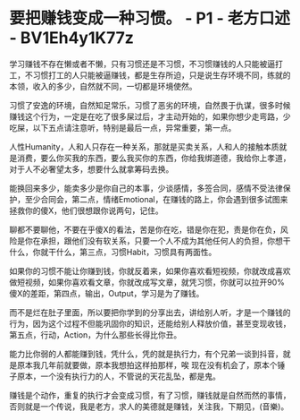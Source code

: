 # 要把赚钱变成一种习惯。 - P1 - 老方口述 - BV1Eh4y1K77z

学习赚钱不存在懒或者不懒，只有习惯还是不习惯，不习惯赚钱的人只能被逼打工，不习惯打工的人只能被逼赚钱，都是生存所迫，只是说生存环境不同，练就的本领，收入的多少，自然就不同，一切都是环境使然。

习惯了安逸的环境，自然知足常乐，习惯了恶劣的环境，自然畏于仇谋，很多时候赚钱这个行为，一定是在吃了很多屎过后，才主动开始的，如果你想少走弯路，少吃屎，以下五点请注意听，特别是最后一点，异常重要，第一点。

人性Humanity，人和人只存在一种关系，那就是买卖关系，人和人的接触本质就是消费，要么你买我的东西，要么我买你的东西，你给我绑道德，我给你上孝道，对于人不必奢望太多，想要什么就拿筹码去换。

能换回来多少，能卖多少是你自己的本事，少谈感情，多签合同，感情不受法律保护，至少合同会，第二点，情绪Emotional，在赚钱的路上，你会遇到很多试图来拯救你的傻X，他们很想跟你说两句，记住。

聊都不要聊他，不要在乎傻X的看法，苦是你在吃，错是你在犯，责是你在负，风险是你在承担，跟他们没有软关系，只要一个人不成为其他任何人的负担，你想干什么，你就干什么，第三点，习惯Habit，习惯具有两面性。

如果你的习惯不能让你赚到钱，你就反着来，如果你喜欢看短视频，你就改成喜欢做短视频，如果你喜欢看文章，你就改成写文章，就凭习惯，你就可以拉开90%傻X的差距，第四点，输出，Output，学习是为了赚钱。

而不是烂在肚子里面，所以要把你学到的分享出去，讲给别人听，才是一个赚钱的行为，因为这个过程不但能巩固你的知识，还能给别人释放价值，甚至变现收钱，第五点，行动，Action，为什么那些长得比你丑。

能力比你弱的人都能赚到钱，凭什么，凭的就是执行力，有个兄弟一谈到抖音，就是原本我几年前就要做，原本我想拍这样拍那样，唉 现在没有机会了，原本个锤子原本，一个没有执行力的人，不管说的天花乱坠，都是鬼。

赚钱是个动作，重复的执行才会变成习惯，有了习惯，赚钱就是自然而然的事情，否则就是一个传说，我是老方，求人的美德就是赚钱，关注我，下期见，(音樂)。

